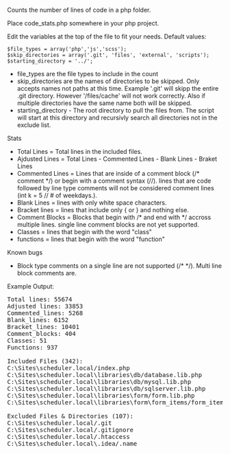 Counts the number of lines of code in a php folder.

Place code_stats.php somewhere in your php project.

Edit the variables at the top of the file to fit your needs. Default values:

    $file_types = array('php','js','scss');
    $skip_directories = array('.git', 'files', 'external', 'scripts');
    $starting_directory = '../';

* file_types are the file types to include in the count
* skip_directories are the names of directories to be skipped. Only accepts names not paths at this time. Example '.git' will skipp the entire .git directory. However '/files/cache' will not work correctly. Also if multiple directories have the same name both will be skipped. 
* starting_directory - The root directory to pull the files from. The script will start at this directory and recursivly search all directories not in the exclude list.

Stats

* Total Lines = Total lines in the included files.
* Ajdusted Lines = Total Lines - Commented Lines - Blank Lines - Braket Lines
* Commented Lines = Lines that are inside of a comment block (/* comment */) or begin with a comment syntax (//). lines that are code followed by line type comments will not be considered comment lines (int k = 5 // # of weekdays.). 
* Blank Lines = lines with only white space characters.
* Bracket lines = lines that include only { or } and nothing else.
* Comment Blocks = Blocks that begin with /* and end with */ accross multiple lines. single line comment blocks are not yet supported.
* Classes = lines that begin with the word "class"
* functions = lines that begin with the word "function"

Known bugs

* Block type comments on a single line are not supported (/* */). Multi line block comments are.

Example Output:

<pre>
Total lines: 55674
Adjusted lines: 33853
Commented_lines: 5268
Blank_lines: 6152
Bracket_lines: 10401
Comment_blocks: 404
Classes: 51
Functions: 937

Included Files (342): 
C:\Sites\scheduler.local/index.php
C:\Sites\scheduler.local\libraries\db/database.lib.php
C:\Sites\scheduler.local\libraries\db/mysql.lib.php
C:\Sites\scheduler.local\libraries\db/sqlserver.lib.php
C:\Sites\scheduler.local\libraries\form/form.lib.php
C:\Sites\scheduler.local\libraries\form\form_items/form_item.lib.php

Excluded Files & Directories (107): 
C:\Sites\scheduler.local/.git
C:\Sites\scheduler.local/.gitignore
C:\Sites\scheduler.local/.htaccess
C:\Sites\scheduler.local\.idea/.name
</pre>